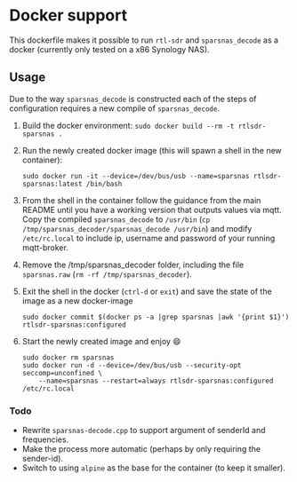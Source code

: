 # Docker support

This dockerfile makes it possible to run `rtl-sdr` and `sparsnas_decode` as a docker (currently only tested on a x86 Synology NAS).

## Usage

Due to the way `sparsnas_decode` is constructed each of the steps of configuration requires a new compile of `sparsnas_decode`.

1. Build the docker environment:
   `sudo docker build --rm -t rtlsdr-sparsnas .`

2. Run the newly created docker image (this will spawn a shell in the new container):

   `sudo docker run -it --device=/dev/bus/usb --name=sparsnas rtlsdr-sparsnas:latest /bin/bash`

3. From the shell in the container follow the guidance from the main README
   until you have a working version that outputs values via mqtt. Copy the compiled
   `sparsnas_decode` to `/usr/bin` (`cp /tmp/sparsnas_decoder/sparsnas_decode /usr/bin`)
   and modify `/etc/rc.local` to include ip, username and password of your running
   mqtt-broker.

4. Remove the /tmp/sparsnas_decoder folder, including the file `sparsnas.raw` (`rm -rf /tmp/sparsnas_decoder`).

5. Exit the shell in the docker (`ctrl-d` or `exit`) and save the state of the image as a new docker-image

    ```
	sudo docker commit $(docker ps -a |grep sparsnas |awk '{print $1}') rtlsdr-sparsnas:configured
	```

6. Start the newly created image and enjoy :smile:

    ```
	sudo docker rm sparsnas
	sudo docker run -d --device=/dev/bus/usb --security-opt seccomp=unconfined \
		--name=sparsnas --restart=always rtlsdr-sparsnas:configured /etc/rc.local
	```


### Todo

* Rewrite `sparsnas-decode.cpp` to support argument of senderId and frequencies.
* Make the process more automatic (perhaps by only requiring the sender-id).
* Switch to using `alpine` as the base for the container (to keep it smaller).
